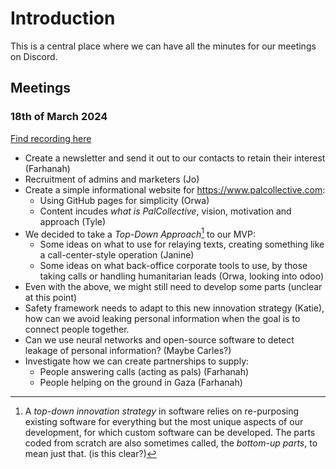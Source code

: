 # Introduction

This is a central place where we can have all the minutes for our meetings on Discord.

## Meetings

### 18th of March 2024 

[Find recording here](18.03.2024.m4a)

- Create a newsletter and send it out to our contacts to retain their interest (Farhanah)
- Recruitment of admins and marketers (Jo)
- Create a simple informational website for https://www.palcollective.com:
    - Using GitHub pages for simplicity (Orwa)
    - Content incudes _what is PalCollective_, vision, motivation and approach (Tyle)
- We decided to take a _Top-Down Approach_[^1] to our MVP:
    - Some ideas on what to use for relaying texts, creating something like a call-center-style operation (Janine)
    - Some ideas on what back-office corporate tools to use, by those taking calls or handling humanitarian leads (Orwa,
      looking into odoo)
- Even with the above, we might still need to develop some parts (unclear at this point)
- Safety framework needs to adapt to this new innovation strategy (Katie), how can we avoid leaking personal information
  when the goal is to connect people together.
- Can we use neural networks and open-source software to detect leakage of personal information? (Maybe Carles?)
- Investigate how we can create partnerships to supply:
    - People answering calls (acting as pals) (Farhanah)
    - People helping on the ground in Gaza (Farhanah) 

[^1]: A _top-down innovation strategy_ in software relies on re-purposing existing software for everything but
the most unique aspects of our development, for which custom software can be developed. The parts coded from
scratch are also sometimes called, the _bottom-up parts_, to mean just that. (is this clear?)
